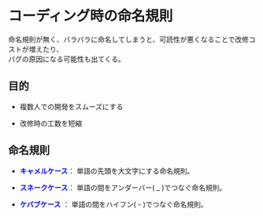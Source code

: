 # コーディング時の命名規則

命名規則が無く、バラバラに命名してしまうと、可読性が悪くなることで改修コストが増えたり、  
バグの原因になる可能性も出てくる。

## 目的

- 複数人での開発をスムーズにする

- 改修時の工数を短縮

## 命名規則

- **<span style="color:blue">キャメルケース</span>**：
単語の先頭を大文字にする命名規則。

- **<span style="color:blue">スネークケース</span>**：
単語の間をアンダーバー( _ )でつなぐ命名規則。

- **<span style="color:blue">ケバブケース</span>** ：
単語の間をハイフン( - )でつなぐ命名規則。 
